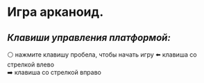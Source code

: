 # Игра арканоид.

## ***Клавиши управления платформой:*** 
⚪ нажмите клавишу пробела, чтобы начать игру
⬅️ клавиша со стрелкой влево   
➡️ клавиша со стрелкой вправо  